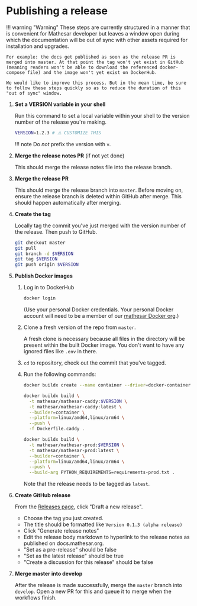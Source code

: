 # Publishing a release

!!! warning "Warning"
    These steps are currently structured in a manner that is convenient for Mathesar developer but leaves a window open during which the documentation will be out of sync with other assets required for installation and upgrades.

    For example: the docs get published as soon as the release PR is merged into master. At that point the tag won't yet exist in GitHub (meaning readers won't be able to download the referenced docker-compose file) and the image won't yet exist on DockerHub.
    
    We would like to improve this process. But in the mean time, be sure to follow these steps quickly so as to reduce the duration of this "out of sync" window.

<!--
  NOTE TO DOCS EDITORS:

  This page has a substantial amount of content duplicated with cutting.md.
  Be sure to propagate changes there as necessary.
-->

1. **Set a VERSION variable in your shell**

    Run this command to set a local variable within your shell to the version number of the release you're making.

    ```sh
    VERSION=1.2.3 # ⚠️ CUSTOMIZE THIS
    ```

    !!! note
        Do _not_ prefix the version with `v`.

1. **Merge the release notes PR** (if not yet done)

    This should merge the release notes file into the release branch.

1. **Merge the release PR**

    This should merge the release branch into `master`. Before moving on, ensure the release branch is deleted within GitHub after merge. This should happen automatically after merging.

1. **Create the tag**

    Locally tag the commit you've just merged with the version number of the release. Then push to GitHub.

    ```sh
    git checkout master
    git pull
    git branch -d $VERSION
    git tag $VERSION
    git push origin $VERSION
    ```

1. **Publish Docker images**

    1. Log in to DockerHub

        ```sh
        docker login
        ```

        (Use your personal Docker credentials. Your personal Docker account will need to be a member of our [mathesar Docker org](https://hub.docker.com/orgs/mathesar/members).)

    1. Clone a fresh version of the repo from `master`.

        A fresh clone is necessary because all files in the directory will be present within the built Docker image. You don't want to have any ignored files like `.env` in there.

    1. `cd` to repository, check out the commit that you've tagged.

    1. Run the following commands:

        ```sh
        docker buildx create --name container --driver=docker-container

        docker buildx build \
          -t mathesar/mathesar-caddy:$VERSION \
          -t mathesar/mathesar-caddy:latest \
          --builder=container \
          --platform=linux/amd64,linux/arm64 \
          --push \
          -f Dockerfile.caddy .

        docker buildx build \
          -t mathesar/mathesar-prod:$VERSION \
          -t mathesar/mathesar-prod:latest \
          --builder=container \
          --platform=linux/amd64,linux/arm64 \
          --push \
          --build-arg PYTHON_REQUIREMENTS=requirements-prod.txt .
        ```

        Note that the release needs to be tagged as `latest`.

1. **Create GitHub release**

    <!-- TODO: modify these steps to use `gh` instead of the web interface -->

    From the [Releases page](https://github.com/mathesar-foundation/mathesar/releases), click "Draft a new release".

    - Choose the tag you just created.
    - The title should be formatted like `Version 0.1.3 (alpha release)`
    - Click "Generate release notes"
    - Edit the release body markdown to hyperlink to the release notes as published on docs.mathesar.org.
    - "Set as a pre-release" should be false
    - "Set as the latest release" should be true
    - "Create a discussion for this release" should be false

1. **Merge master into develop**

    After the release is made successfully, merge the `master` branch into `develop`. Open a new PR for this and queue it to merge when the workflows finish.
